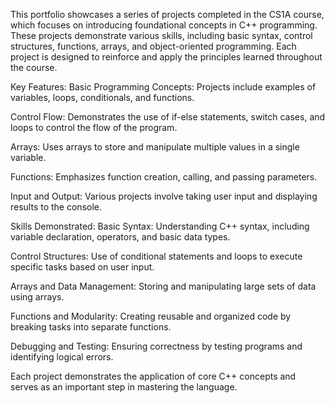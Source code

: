 This portfolio showcases a series of projects completed in the CS1A course, which focuses on introducing foundational concepts in C++ programming. These projects demonstrate various skills, including basic syntax, control structures, functions, arrays, and object-oriented programming. Each project is designed to reinforce and apply the principles learned throughout the course.

Key Features:
Basic Programming Concepts: Projects include examples of variables, loops, conditionals, and functions.

Control Flow: Demonstrates the use of if-else statements, switch cases, and loops to control the flow of the program.

Arrays: Uses arrays to store and manipulate multiple values in a single variable.

Functions: Emphasizes function creation, calling, and passing parameters.

Input and Output: Various projects involve taking user input and displaying results to the console.

Skills Demonstrated:
Basic Syntax: Understanding C++ syntax, including variable declaration, operators, and basic data types.

Control Structures: Use of conditional statements and loops to execute specific tasks based on user input.

Arrays and Data Management: Storing and manipulating large sets of data using arrays.

Functions and Modularity: Creating reusable and organized code by breaking tasks into separate functions.

Debugging and Testing: Ensuring correctness by testing programs and identifying logical errors.

Each project demonstrates the application of core C++ concepts and serves as an important step in mastering the language.
